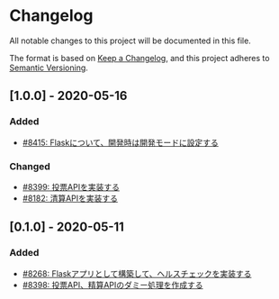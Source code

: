 # Changelog

All notable changes to this project will be documented in this file.

The format is based on [Keep a Changelog](https://keepachangelog.com/en/1.0.0/),
and this project adheres to [Semantic Versioning](https://semver.org/spec/v2.0.0.html).

## [1.0.0] - 2020-05-16
### Added
- [#8415: Flaskについて、開発時は開発モードに設定する](https://redmine.u6k.me/issues/8415)

### Changed
- [#8399: 投票APIを実装する](https://redmine.u6k.me/issues/8399)
- [#8182: 清算APIを実装する](https://redmine.u6k.me/issues/8182)

## [0.1.0] - 2020-05-11
### Added
- [#8268: Flaskアプリとして構築して、ヘルスチェックを実装する](https://redmine.u6k.me/issues/8268)
- [#8398: 投票API、精算APIのダミー処理を作成する](https://redmine.u6k.me/issues/8398)
